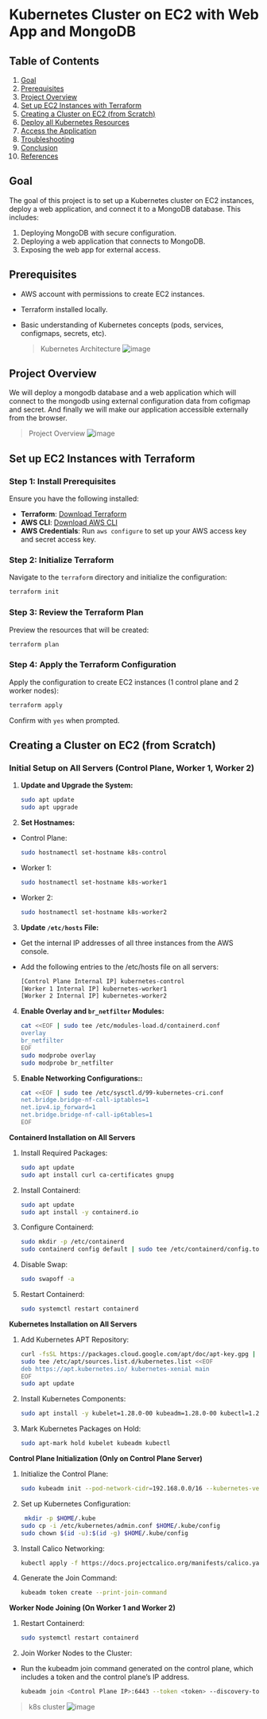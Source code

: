 # Kubernetes Cluster on EC2 with Web App and MongoDB

## Table of Contents

1. [Goal](#goal)
2. [Prerequisites](#prerequisites)
3. [Project Overview](#project-overview)
4. [Set up EC2 Instances with Terraform](#set-up-ec2-instances-with-terraform)
5. [Creating a Cluster on EC2 (from Scratch)](#creating-a-cluster-on-ec2-from-scratch)
6. [Deploy all Kubernetes Resources](#deploy-all-kubernetes-resources)
7. [Access the Application](#access-the-application)
8. [Troubleshooting](#troubleshooting)
9. [Conclusion](#conclusion)
10. [References](#references)

## Goal

The goal of this project is to set up a Kubernetes cluster on EC2 instances, deploy a web application, and connect it to a MongoDB database. This includes:

1. Deploying MongoDB with secure configuration.
2. Deploying a web application that connects to MongoDB.
3. Exposing the web app for external access.

## Prerequisites

-   AWS account with permissions to create EC2 instances.
-   Terraform installed locally.
-   Basic understanding of Kubernetes concepts (pods, services, configmaps, secrets, etc).

    > Kubernetes Architecture
    > ![image](https://github-production-user-asset-6210df.s3.amazonaws.com/99709883/406651320-3de14bfa-d09d-4b56-b509-e4ceccb9caac.png?X-Amz-Algorithm=AWS4-HMAC-SHA256&X-Amz-Credential=AKIAVCODYLSA53PQK4ZA%2F20250125%2Fus-east-1%2Fs3%2Faws4_request&X-Amz-Date=20250125T091710Z&X-Amz-Expires=300&X-Amz-Signature=af9190f6d0a21cc4d63ed70e0bb5b323d27c55b517d7f1bd3423c179becadeb5&X-Amz-SignedHeaders=host)

## Project Overview

We will deploy a mongodb database and a web application which will connect to the mongodb using external configuration data from cofigmap and secret.
And finally we will make our application accessible externally from the browser.

> Project Overview
> ![image](https://github-production-user-asset-6210df.s3.amazonaws.com/99709883/406658204-d6bece49-c501-4718-95a5-671e4d45790a.png?X-Amz-Algorithm=AWS4-HMAC-SHA256&X-Amz-Credential=AKIAVCODYLSA53PQK4ZA%2F20250125%2Fus-east-1%2Fs3%2Faws4_request&X-Amz-Date=20250125T113308Z&X-Amz-Expires=300&X-Amz-Signature=18c75e6832e035f43ce4159159883982dc4ada3278642484e45ba4990af49722&X-Amz-SignedHeaders=host)

## Set up EC2 Instances with Terraform

### Step 1: Install Prerequisites

Ensure you have the following installed:

-   **Terraform**: [Download Terraform](https://www.terraform.io/downloads.html)
-   **AWS CLI**: [Download AWS CLI](https://aws.amazon.com/cli/)
-   **AWS Credentials**: Run `aws configure` to set up your AWS access key and secret access key.

### Step 2: Initialize Terraform

Navigate to the `terraform` directory and initialize the configuration:

```bash
terraform init
```

### Step 3: Review the Terraform Plan

Preview the resources that will be created:

```bash
terraform plan
```

### Step 4: Apply the Terraform Configuration

Apply the configuration to create EC2 instances (1 control plane and 2 worker nodes):

```bash
terraform apply
```

Confirm with `yes` when prompted.

## Creating a Cluster on EC2 (from Scratch)

### Initial Setup on All Servers (Control Plane, Worker 1, Worker 2)

1. **Update and Upgrade the System:**

    ```bash
    sudo apt update
    sudo apt upgrade
    ```

2. **Set Hostnames:**

-   Control Plane:

    ```bash
    sudo hostnamectl set-hostname k8s-control
    ```

-   Worker 1:

    ```bash
    sudo hostnamectl set-hostname k8s-worker1
    ```

-   Worker 2:

    ```bash
    sudo hostnamectl set-hostname k8s-worker2
    ```

3. **Update `/etc/hosts` File:**

-   Get the internal IP addresses of all three instances from the AWS console.

-   Add the following entries to the /etc/hosts file on all servers:

    ```bash
    [Control Plane Internal IP] kubernetes-control
    [Worker 1 Internal IP] kubernetes-worker1
    [Worker 2 Internal IP] kubernetes-worker2
    ```

4.  **Enable Overlay and `br_netfilter` Modules:**

    ```bash
    cat <<EOF | sudo tee /etc/modules-load.d/containerd.conf
    overlay
    br_netfilter
    EOF
    sudo modprobe overlay
    sudo modprobe br_netfilter
    ```

5.  **Enable Networking Configurations::**

    ```bash
    cat <<EOF | sudo tee /etc/sysctl.d/99-kubernetes-cri.conf
    net.bridge.bridge-nf-call-iptables=1
    net.ipv4.ip_forward=1
    net.bridge.bridge-nf-call-ip6tables=1
    EOF
    ```

**Containerd Installation on All Servers**

1.  Install Required Packages:

    ```bash
    sudo apt update
    sudo apt install curl ca-certificates gnupg
    ```

2.  Install Containerd:

    ```bash
    sudo apt update
    sudo apt install -y containerd.io
    ```

3.  Configure Containerd:

    ```bash
    sudo mkdir -p /etc/containerd
    sudo containerd config default | sudo tee /etc/containerd/config.toml
    ```

4.  Disable Swap:

    ```bash
    sudo swapoff -a
    ```

5.  Restart Containerd:
    ```bash
    sudo systemctl restart containerd
    ```

**Kubernetes Installation on All Servers**

1. Add Kubernetes APT Repository:

    ```bash
    curl -fsSL https://packages.cloud.google.com/apt/doc/apt-key.gpg | sudo apt-key add -
    sudo tee /etc/apt/sources.list.d/kubernetes.list <<EOF
    deb https://apt.kubernetes.io/ kubernetes-xenial main
    EOF
    sudo apt update
    ```

2. Install Kubernetes Components:

    ```bash
    sudo apt install -y kubelet=1.28.0-00 kubeadm=1.28.0-00 kubectl=1.28.0-00
    ```

3. Mark Kubernetes Packages on Hold:
    ```bash
    sudo apt-mark hold kubelet kubeadm kubectl
    ```

**Control Plane Initialization (Only on Control Plane Server)**

1. Initialize the Control Plane:

    ```bash
    sudo kubeadm init --pod-network-cidr=192.168.0.0/16 --kubernetes-version=1.28.0
    ```

2. Set up Kubernetes Configuration:

    ```bash
     mkdir -p $HOME/.kube
    sudo cp -i /etc/kubernetes/admin.conf $HOME/.kube/config
    sudo chown $(id -u):$(id -g) $HOME/.kube/config
    ```

3. Install Calico Networking:

    ```bash
    kubectl apply -f https://docs.projectcalico.org/manifests/calico.yaml
    ```

4. Generate the Join Command:
    ```bash
    kubeadm token create --print-join-command
    ```

**Worker Node Joining (On Worker 1 and Worker 2)**

1. Restart Containerd:

    ```bash
    sudo systemctl restart containerd
    ```

2. Join Worker Nodes to the Cluster:

-   Run the kubeadm join command generated on the control plane, which includes a token and the control plane’s IP address.

    ```bash
    kubeadm join <Control Plane IP>:6443 --token <token> --discovery-token-ca-cert-hash sha256:<hash>

    ```

> k8s cluster
> ![image](https://github-production-user-asset-6210df.s3.amazonaws.com/99709883/406659927-a68aef12-6415-4e03-9302-c2c4c85e2226.png?X-Amz-Algorithm=AWS4-HMAC-SHA256&X-Amz-Credential=AKIAVCODYLSA53PQK4ZA%2F20250125%2Fus-east-1%2Fs3%2Faws4_request&X-Amz-Date=20250125T120848Z&X-Amz-Expires=300&X-Amz-Signature=8731839685e555e174fd18df25aec910615885b9f14f2552aa02876c2a917d65&X-Amz-SignedHeaders=host)
